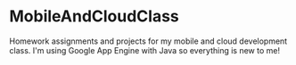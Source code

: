 # MobileAndCloudClass

Homework assignments and projects for my mobile and cloud development class. I'm using Google App Engine with Java so everything is new to me!
